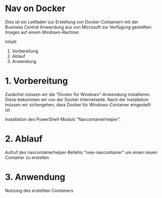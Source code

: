 # Nav on Docker

Dies ist ein Leitfaden zur Erstellung von Docker-Containern mit der Business Central Anwendung aus von Microsoft zur Verfügung gestellten Images auf einem Windows-Rechner.

Inhalt:
1)  Vorbereitung
2)  Ablauf
3)  Anwendung


# 1. Vorbereitung

Zunächst müssen wir die "Docker for Windows"-Anwendung installieren. Diese bekommen wir von der Docker Internetseite.
Nach der Installation müssen wir sichergehen, dass Docker für Windows-Container eingestellt ist.

Installation des PowerShell-Moduls "Navcontainerhelper".

# 2. Ablauf

Aufruf des navcontainerhelper-Befehls "new-navcontainer" um einen neuen Container zu erstellen

# 3. Anwendung

Nutzung des erstellten Containers.
